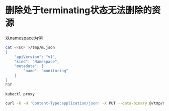 # 删除处于terminating状态无法删除的资源

以namespace为例

```bash
cat <<EOF >/tmp/m.json
{
    "apiVersion": "v1",
    "kind": "Namespace",
    "metadata": {
        "name": "monitoring"
    }
}
EOF

kubectl proxy

curl -k -H 'Content-Type:application/json' -X PUT --data-binary @/tmp/m.json http://127.0.0.1:8001/api/v1/namespaces/monitoring/finalize
````